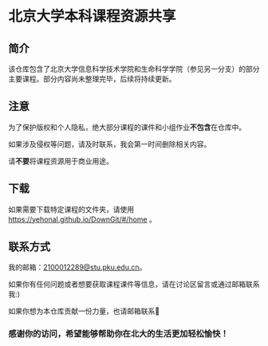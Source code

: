 # 北京大学本科课程资源共享
## 简介
该仓库包含了北京大学信息科学技术学院和生命科学学院（参见另一分支）的部分主要课程。部分内容尚未整理完毕，后续将持续更新。
## 注意
为了保护版权和个人隐私，绝大部分课程的课件和小组作业**不包含**在仓库中。  

如果涉及侵权等问题，请及时联系，我会第一时间删除相关内容。

请**不要**将课程资源用于商业用途。
## 下载
如果需要下载特定课程的文件夹，请使用 https://yehonal.github.io/DownGit/#/home 。
## 联系方式

我的邮箱：2100012289@stu.pku.edu.cn。

如果你有任何问题或者想要获取课程课件等信息，请在讨论区留言或通过邮箱联系我:)  

如果你想为本仓库贡献一份力量，也请邮箱联系🥳

### 感谢你的访问，希望能够帮助你在北大的生活更加轻松愉快！
